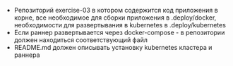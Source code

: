 * Репозиторий exercise-03 в котором содержится код приложения в корне, все необходимое для сборки приложения в .deploy/docker, необходимости для развертывания в kubernetes в .deploy/kubernetes
* Если раннер развертывается через docker-compose - в репозитории должен находиться соответствующий файл
* README.md должен описывать установку kubernetes кластера и раннера
